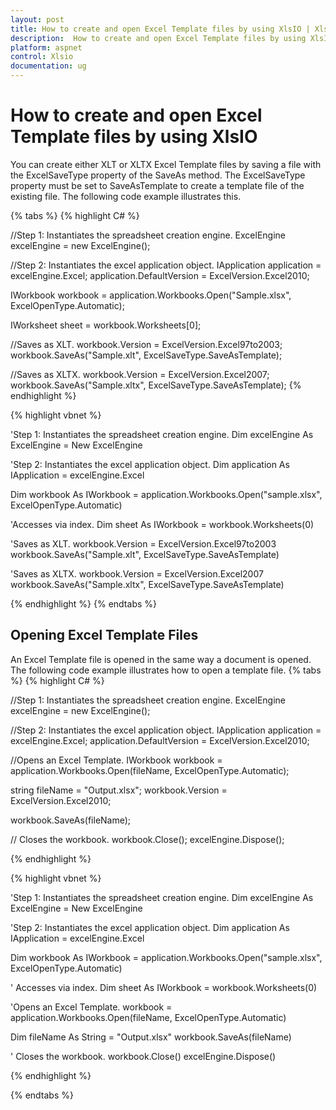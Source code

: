 ```yaml
---
layout: post
title: How to create and open Excel Template files by using XlsIO | XlsIO | ASP.NET | Syncfusion
description:  How to create and open Excel Template files by using XlsIO
platform: aspnet
control: Xlsio
documentation: ug
---
```


# How to create and open Excel Template files by using XlsIO

You can create either XLT or XLTX Excel Template files by saving a file with the ExcelSaveType property of the SaveAs method. The ExcelSaveType property must be set to SaveAsTemplate to create a template file of the existing file. The following code example illustrates this.

{% tabs %}
{% highlight C# %}

//Step 1: Instantiates the spreadsheet creation engine.
ExcelEngine excelEngine = new ExcelEngine();

//Step 2: Instantiates the excel application object.
IApplication application = excelEngine.Excel;
application.DefaultVersion = ExcelVersion.Excel2010;
 
IWorkbook workbook = application.Workbooks.Open("Sample.xlsx", ExcelOpenType.Automatic);
 
IWorksheet sheet = workbook.Worksheets[0];
 
//Saves as XLT.
workbook.Version = ExcelVersion.Excel97to2003;
workbook.SaveAs("Sample.xlt", ExcelSaveType.SaveAsTemplate);
 
//Saves as XLTX.
workbook.Version = ExcelVersion.Excel2007;
workbook.SaveAs("Sample.xltx", ExcelSaveType.SaveAsTemplate);
  {% endhighlight %}    


{% highlight vbnet %}

 'Step 1: Instantiates the spreadsheet creation engine.
Dim excelEngine As ExcelEngine = New ExcelEngine
 
'Step 2: Instantiates the excel application object.
Dim application As IApplication = excelEngine.Excel
 
Dim workbook As IWorkbook = application.Workbooks.Open("sample.xlsx", ExcelOpenType.Automatic)
 
'Accesses via index.
Dim sheet As IWorkbook = workbook.Worksheets(0)
 
'Saves as XLT.
workbook.Version = ExcelVersion.Excel97to2003
workbook.SaveAs("Sample.xlt", ExcelSaveType.SaveAsTemplate)
 
'Saves as XLTX.
workbook.Version = ExcelVersion.Excel2007
workbook.SaveAs("Sample.xltx", ExcelSaveType.SaveAsTemplate)

{% endhighlight %}
{% endtabs %}
## Opening Excel Template Files

An Excel Template file is opened in the same way a document is opened. The following code example illustrates how to open a template file.
{% tabs %}
{% highlight C# %}

//Step 1: Instantiates the spreadsheet creation engine.
ExcelEngine excelEngine = new ExcelEngine();

//Step 2: Instantiates the excel application object.
IApplication application = excelEngine.Excel;
application.DefaultVersion = ExcelVersion.Excel2010;
 
//Opens an Excel Template.
IWorkbook workbook = application.Workbooks.Open(fileName, ExcelOpenType.Automatic);
 
string fileName = "Output.xlsx";
workbook.Version = ExcelVersion.Excel2010;
 
workbook.SaveAs(fileName);
 
// Closes the workbook.
workbook.Close();
excelEngine.Dispose(); 

{% endhighlight %}

{% highlight vbnet %}

'Step 1: Instantiates the spreadsheet creation engine.
Dim excelEngine As ExcelEngine = New ExcelEngine
 
'Step 2: Instantiates the excel application object.
Dim application As IApplication = excelEngine.Excel
 
Dim workbook As IWorkbook = application.Workbooks.Open("sample.xlsx", ExcelOpenType.Automatic)
 
' Accesses via index.
Dim sheet As IWorkbook = workbook.Worksheets(0)
 
'Opens an Excel Template.
workbook = application.Workbooks.Open(fileName, ExcelOpenType.Automatic)
 
Dim fileName As String = "Output.xlsx"
workbook.SaveAs(fileName)
 
' Closes the workbook.
workbook.Close()
excelEngine.Dispose()

{% endhighlight %}   

{% endtabs %}
     